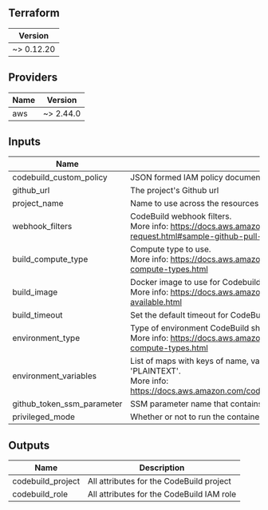 ## Terraform
Version |
|---------|
| ~> 0.12.20 |
## Providers

| Name | Version |
|------|---------|
| aws | ~> 2.44.0 |

## Inputs

| Name | Description | Type | Default | Required |
|------|-------------|------|---------|:-----:|
| codebuild_custom_policy | JSON formed IAM policy document | `string` | n/a | yes |
| github_url | The project's Github url | `string` | n/a | yes |
| project_name | Name to use across the resources this module creates | `string` | n/a | yes |
| webhook_filters | CodeBuild webhook filters.<br>More info: https://docs.aws.amazon.com/codebuild/latest/userguide/sample-github-pull-request.html#sample-github-pull-request-filter-webhook-events | `list` | n/a | yes |
| build_compute_type | Compute type to use.<br>More info: https://docs.aws.amazon.com/codebuild/latest/userguide/build-env-ref-compute-types.html | `string` | `"BUILD_GENERAL1_SMALL"` | no |
| build_image | Docker image to use for Codebuild project<br>More info: https://docs.aws.amazon.com/codebuild/latest/userguide/build-env-ref-available.html | `string` | `"aws/codebuild/standard:3.0"` | no |
| build_timeout | Set the default timeout for CodeBuild | `string` | `"5"` | no |
| environment_type | Type of environment CodeBuild should run in.<br>More info: https://docs.aws.amazon.com/codebuild/latest/userguide/build-env-ref-compute-types.html | `string` | `"LINUX_CONTAINER"` | no |
| environment_variables | List of maps with keys of name, value, type. If type is not specified, it will default to 'PLAINTEXT'.<br>More info: https://docs.aws.amazon.com/codebuild/latest/APIReference/API_EnvironmentVariable.html | `list` | `[]` | no |
| github_token_ssm_parameter | SSM parameter name that contains a Github token for pulling the source code | `string` | `"/github/token"` | no |
| privileged_mode | Whether or not to run the container in privileged mode | `string` | `true` | no |

## Outputs

| Name | Description |
|------|-------------|
| codebuild_project | All attributes for the CodeBuild project |
| codebuild_role | All attributes for the CodeBuild IAM role |